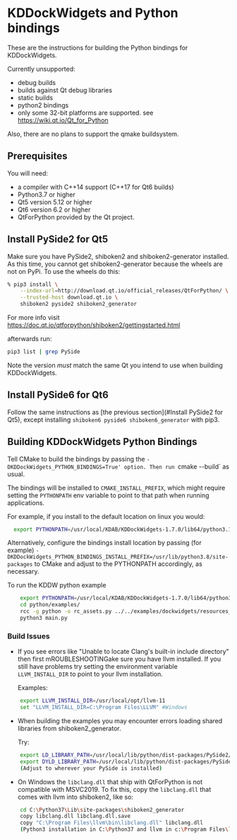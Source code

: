 # KDDockWidgets and Python bindings

These are the instructions for building the Python bindings for KDDockWidgets.

Currently unsupported:

- debug builds
- builds against Qt debug libraries
- static builds
- python2 bindings
- only some 32-bit platforms are supported.  see <https://wiki.qt.io/Qt_for_Python>

Also, there are no plans to support the qmake buildsystem.

## Prerequisites

You will need:

- a compiler with C++14 support (C++17 for Qt6 builds)
- Python3.7 or higher
- Qt5 version 5.12 or higher
- Qt6 version 6.2 or higher
- QtForPython provided by the Qt project.

## Install PySide2 for Qt5

Make sure you have PySide2, shiboken2 and shiboken2-generator installed.
As this time, you cannot get shiboken2-generator because the wheels are not on PyPi.
To use the wheels do this:

```bash
% pip3 install \
    --index-url=http://download.qt.io/official_releases/QtForPython/ \
    --trusted-host download.qt.io \
    shiboken2 pyside2 shiboken2_generator
```

For more info visit <https://doc.qt.io/qtforpython/shiboken2/gettingstarted.html>

afterwards run:

```bash
pip3 list | grep PySide
```

Note the version *must* match the same Qt you intend to use when building KDDockWidgets.

## Install PySide6 for Qt6

Follow the same instructions as [the previous section](#Install PySide2 for Qt5),
except installing `shiboken6 pyside6 shiboken6_generator` with pip3.

## Building KDDockWidgets Python Bindings

Tell CMake to build the bindings by passing the `-DKDDockWidgets_PYTHON_BINDINGS=True' option.
Then run `cmake --build` as usual.

The bindings will be installed to `CMAKE_INSTALL_PREFIX`, which might require setting
the `PYTHONPATH` env variable to point to that path when running applications.

For example, if you install to the default location on linux you would:

```bash
  export PYTHONPATH=/usr/local/KDAB/KDDockWidgets-1.7.0/lib64/python3.10/site-packages
```

Alternatively, configure the bindings install location by passing (for example)
`-DKDDockWidgets_PYTHON_BINDINGS_INSTALL_PREFIX=/usr/lib/python3.8/site-packages` to CMake
and adjust to the PYTHONPATH accordingly, as necessary.

To run the KDDW python example

```bash
    export PYTHONPATH=/usr/local/KDAB/KDDockWidgets-1.7.0/lib64/python3.10/site-packages # adapt as needed
    cd python/examples/
    rcc -g python -o rc_assets.py ../../examples/dockwidgets/resources_example.qrc
    python3 main.py
```

### Build Issues

- If you see errors like "Unable to locate Clang's built-in include directory"
  then first mROUBLESHOOTINGake sure you have llvm installed.  If you still have problems try
  setting the environment variable `LLVM_INSTALL_DIR` to point to your llvm installation.

  Examples:

```bash
    export LLVM_INSTALL_DIR=/usr/local/opt/llvm-11
    set "LLVM_INSTALL_DIR=C:\Program Files\LLVM" #Windows
```

- When building the examples you may encounter errors loading shared libraries from shiboken2_generator.

  Try:

```bash
    export LD_LIBRARY_PATH=/usr/local/lib/python/dist-packages/PySide2/Qt/lib #linux
    export DYLD_LIBRARY_PATH=/usr/local/lib/python/dist-packages/PySide2/Qt/lib #Mac
    (Adjust to wherever your PySide is installed)
```

- On Windows the `libclang.dll` that ship with QtForPython is not compatible with MSVC2019.
  To fix this, copy the `libclang.dll` that comes with llvm into shiboken2, like so:

```bash
    cd C:\Python37\Lib\site-packages\shiboken2_generator
    copy libclang.dll libclang.dll.save
    copy "C:\Program Files\llvm\bin\libclang.dll" libclang.dll
    (Python3 installation in C:\Python37 and llvm in c:\Program Files\llvm. adjust as needed)
```
